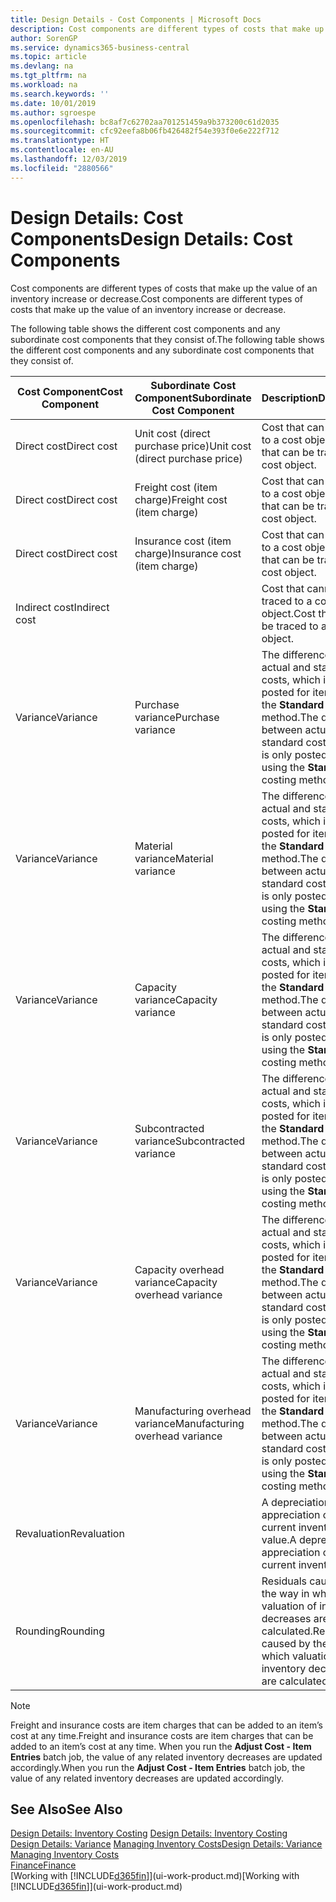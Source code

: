 ```yaml
---
title: Design Details - Cost Components | Microsoft Docs
description: Cost components are different types of costs that make up the value of an inventory increase or decrease.
author: SorenGP
ms.service: dynamics365-business-central
ms.topic: article
ms.devlang: na
ms.tgt_pltfrm: na
ms.workload: na
ms.search.keywords: ''
ms.date: 10/01/2019
ms.author: sgroespe
ms.openlocfilehash: bc8af7c62702aa701251459a9b373200c61d2035
ms.sourcegitcommit: cfc92eefa8b06fb426482f54e393f0e6e222f712
ms.translationtype: HT
ms.contentlocale: en-AU
ms.lasthandoff: 12/03/2019
ms.locfileid: "2880566"
---
```

# <a name="design-details-cost-components"></a><span data-ttu-id="88e08-103">Design Details: Cost Components</span><span class="sxs-lookup"><span data-stu-id="88e08-103">Design Details: Cost Components</span></span>
<span data-ttu-id="88e08-104">Cost components are different types of costs that make up the value of an inventory increase or decrease.</span><span class="sxs-lookup"><span data-stu-id="88e08-104">Cost components are different types of costs that make up the value of an inventory increase or decrease.</span></span>  

 <span data-ttu-id="88e08-105">The following table shows the different cost components and any subordinate cost components that they consist of.</span><span class="sxs-lookup"><span data-stu-id="88e08-105">The following table shows the different cost components and any subordinate cost components that they consist of.</span></span>  

|<span data-ttu-id="88e08-106">Cost Component</span><span class="sxs-lookup"><span data-stu-id="88e08-106">Cost Component</span></span>|<span data-ttu-id="88e08-107">Subordinate Cost Component</span><span class="sxs-lookup"><span data-stu-id="88e08-107">Subordinate Cost Component</span></span>|<span data-ttu-id="88e08-108">Description</span><span class="sxs-lookup"><span data-stu-id="88e08-108">Description</span></span>|  
|--------------------|--------------------------------|---------------------------------------|  
|<span data-ttu-id="88e08-109">Direct cost</span><span class="sxs-lookup"><span data-stu-id="88e08-109">Direct cost</span></span>|<span data-ttu-id="88e08-110">Unit cost (direct purchase price)</span><span class="sxs-lookup"><span data-stu-id="88e08-110">Unit cost (direct purchase price)</span></span>|<span data-ttu-id="88e08-111">Cost that can be traced to a cost object.</span><span class="sxs-lookup"><span data-stu-id="88e08-111">Cost that can be traced to a cost object.</span></span>|  
|<span data-ttu-id="88e08-112">Direct cost</span><span class="sxs-lookup"><span data-stu-id="88e08-112">Direct cost</span></span>|<span data-ttu-id="88e08-113">Freight cost (item charge)</span><span class="sxs-lookup"><span data-stu-id="88e08-113">Freight cost (item charge)</span></span>|<span data-ttu-id="88e08-114">Cost that can be traced to a cost object.</span><span class="sxs-lookup"><span data-stu-id="88e08-114">Cost that can be traced to a cost object.</span></span>|  
|<span data-ttu-id="88e08-115">Direct cost</span><span class="sxs-lookup"><span data-stu-id="88e08-115">Direct cost</span></span>|<span data-ttu-id="88e08-116">Insurance cost (item charge)</span><span class="sxs-lookup"><span data-stu-id="88e08-116">Insurance cost (item charge)</span></span>|<span data-ttu-id="88e08-117">Cost that can be traced to a cost object.</span><span class="sxs-lookup"><span data-stu-id="88e08-117">Cost that can be traced to a cost object.</span></span>|  
|<span data-ttu-id="88e08-118">Indirect cost</span><span class="sxs-lookup"><span data-stu-id="88e08-118">Indirect cost</span></span>||<span data-ttu-id="88e08-119">Cost that cannot be traced to a cost object.</span><span class="sxs-lookup"><span data-stu-id="88e08-119">Cost that cannot be traced to a cost object.</span></span>|  
|<span data-ttu-id="88e08-120">Variance</span><span class="sxs-lookup"><span data-stu-id="88e08-120">Variance</span></span>|<span data-ttu-id="88e08-121">Purchase variance</span><span class="sxs-lookup"><span data-stu-id="88e08-121">Purchase variance</span></span>|<span data-ttu-id="88e08-122">The difference between actual and standard costs, which is only posted for items using the **Standard** costing method.</span><span class="sxs-lookup"><span data-stu-id="88e08-122">The difference between actual and standard costs, which is only posted for items using the **Standard** costing method.</span></span>|  
|<span data-ttu-id="88e08-123">Variance</span><span class="sxs-lookup"><span data-stu-id="88e08-123">Variance</span></span>|<span data-ttu-id="88e08-124">Material variance</span><span class="sxs-lookup"><span data-stu-id="88e08-124">Material variance</span></span>|<span data-ttu-id="88e08-125">The difference between actual and standard costs, which is only posted for items using the **Standard** costing method.</span><span class="sxs-lookup"><span data-stu-id="88e08-125">The difference between actual and standard costs, which is only posted for items using the **Standard** costing method.</span></span>|  
|<span data-ttu-id="88e08-126">Variance</span><span class="sxs-lookup"><span data-stu-id="88e08-126">Variance</span></span>|<span data-ttu-id="88e08-127">Capacity variance</span><span class="sxs-lookup"><span data-stu-id="88e08-127">Capacity variance</span></span>|<span data-ttu-id="88e08-128">The difference between actual and standard costs, which is only posted for items using the **Standard** costing method.</span><span class="sxs-lookup"><span data-stu-id="88e08-128">The difference between actual and standard costs, which is only posted for items using the **Standard** costing method.</span></span>|  
|<span data-ttu-id="88e08-129">Variance</span><span class="sxs-lookup"><span data-stu-id="88e08-129">Variance</span></span>|<span data-ttu-id="88e08-130">Subcontracted variance</span><span class="sxs-lookup"><span data-stu-id="88e08-130">Subcontracted variance</span></span>|<span data-ttu-id="88e08-131">The difference between actual and standard costs, which is only posted for items using the **Standard** costing method.</span><span class="sxs-lookup"><span data-stu-id="88e08-131">The difference between actual and standard costs, which is only posted for items using the **Standard** costing method.</span></span>|  
|<span data-ttu-id="88e08-132">Variance</span><span class="sxs-lookup"><span data-stu-id="88e08-132">Variance</span></span>|<span data-ttu-id="88e08-133">Capacity overhead variance</span><span class="sxs-lookup"><span data-stu-id="88e08-133">Capacity overhead variance</span></span>|<span data-ttu-id="88e08-134">The difference between actual and standard costs, which is only posted for items using the **Standard** costing method.</span><span class="sxs-lookup"><span data-stu-id="88e08-134">The difference between actual and standard costs, which is only posted for items using the **Standard** costing method.</span></span>|  
|<span data-ttu-id="88e08-135">Variance</span><span class="sxs-lookup"><span data-stu-id="88e08-135">Variance</span></span>|<span data-ttu-id="88e08-136">Manufacturing overhead variance</span><span class="sxs-lookup"><span data-stu-id="88e08-136">Manufacturing overhead variance</span></span>|<span data-ttu-id="88e08-137">The difference between actual and standard costs, which is only posted for items using the **Standard** costing method.</span><span class="sxs-lookup"><span data-stu-id="88e08-137">The difference between actual and standard costs, which is only posted for items using the **Standard** costing method.</span></span>|  
|<span data-ttu-id="88e08-138">Revaluation</span><span class="sxs-lookup"><span data-stu-id="88e08-138">Revaluation</span></span>||<span data-ttu-id="88e08-139">A depreciation or appreciation of the current inventory value.</span><span class="sxs-lookup"><span data-stu-id="88e08-139">A depreciation or appreciation of the current inventory value.</span></span>|  
|<span data-ttu-id="88e08-140">Rounding</span><span class="sxs-lookup"><span data-stu-id="88e08-140">Rounding</span></span>||<span data-ttu-id="88e08-141">Residuals caused by the way in which valuation of inventory decreases are calculated.</span><span class="sxs-lookup"><span data-stu-id="88e08-141">Residuals caused by the way in which valuation of inventory decreases are calculated.</span></span>|  

> [!NOTE]  
>  <span data-ttu-id="88e08-142">Freight and insurance costs are item charges that can be added to an item’s cost at any time.</span><span class="sxs-lookup"><span data-stu-id="88e08-142">Freight and insurance costs are item charges that can be added to an item’s cost at any time.</span></span> <span data-ttu-id="88e08-143">When you run the **Adjust Cost - Item Entries** batch job, the value of any related inventory decreases are updated accordingly.</span><span class="sxs-lookup"><span data-stu-id="88e08-143">When you run the **Adjust Cost - Item Entries** batch job, the value of any related inventory decreases are updated accordingly.</span></span>  

## <a name="see-also"></a><span data-ttu-id="88e08-144">See Also</span><span class="sxs-lookup"><span data-stu-id="88e08-144">See Also</span></span>  
 <span data-ttu-id="88e08-145">[Design Details: Inventory Costing](design-details-inventory-costing.md) </span><span class="sxs-lookup"><span data-stu-id="88e08-145">[Design Details: Inventory Costing](design-details-inventory-costing.md) </span></span>  
 <span data-ttu-id="88e08-146">[Design Details: Variance](design-details-variance.md) [Managing Inventory Costs](finance-manage-inventory-costs.md)</span><span class="sxs-lookup"><span data-stu-id="88e08-146">[Design Details: Variance](design-details-variance.md) [Managing Inventory Costs](finance-manage-inventory-costs.md)</span></span>  
 [<span data-ttu-id="88e08-147">Finance</span><span class="sxs-lookup"><span data-stu-id="88e08-147">Finance</span></span>](finance.md)  
 <span data-ttu-id="88e08-148">[Working with [!INCLUDE[d365fin](includes/d365fin_md.md)]](ui-work-product.md)</span><span class="sxs-lookup"><span data-stu-id="88e08-148">[Working with [!INCLUDE[d365fin](includes/d365fin_md.md)]](ui-work-product.md)</span></span>  
